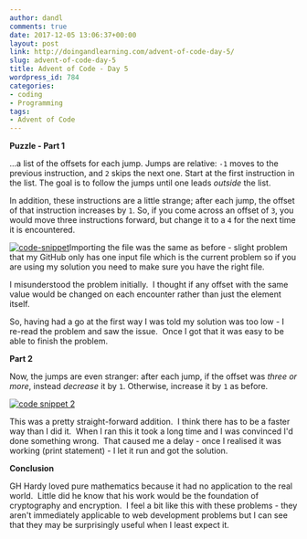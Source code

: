 ```yaml
---
author: dandl
comments: true
date: 2017-12-05 13:06:37+00:00
layout: post
link: http://doingandlearning.com/advent-of-code-day-5/
slug: advent-of-code-day-5
title: Advent of Code - Day 5
wordpress_id: 784
categories:
- coding
- Programming
tags:
- Advent of Code
---
```


**Puzzle - Part 1**

...a list of the offsets for each jump. Jumps are relative: `-1` moves to the previous instruction, and `2` skips the next one. Start at the first instruction in the list. The goal is to follow the jumps until one leads _outside_ the list.

In addition, these instructions are a little strange; after each jump, the offset of that instruction increases by `1`. So, if you come across an offset of `3`, you would move three instructions forward, but change it to a `4` for the next time it is encountered.

[![code-snippet](http://doingandlearning.com/wp-content/uploads/2017/12/Screenshot-2017-12-5-doingandlearning-coding_practice-284x300.png)](http://doingandlearning.com/wp-content/uploads/2017/12/Screenshot-2017-12-5-doingandlearning-coding_practice.png)Importing the file was the same as before - slight problem that my GitHub only has one input file which is the current problem so if you are using my solution you need to make sure you have the right file.

I misunderstood the problem initially.  I thought if any offset with the same value would be changed on each encounter rather than just the element itself.

So, having had a go at the first way I was told my solution was too low - I re-read the problem and saw the issue.  Once I got that it was easy to be able to finish the problem.

**Part 2**

Now, the jumps are even stranger: after each jump, if the offset was _three or more_, instead _decrease_ it by `1`. Otherwise, increase it by `1` as before.

[![code snippet 2](http://doingandlearning.com/wp-content/uploads/2017/12/Screenshot-2017-12-5-doingandlearning-coding_practice1-300x295.png)](http://doingandlearning.com/wp-content/uploads/2017/12/Screenshot-2017-12-5-doingandlearning-coding_practice1.png)

This was a pretty straight-forward addition.  I think there has to be a faster way than I did it.  When I ran this it took a long time and I was convinced I'd done something wrong.  That caused me a delay - once I realised it was working (print statement) - I let it run and got the solution.

**Conclusion**

GH Hardy loved pure mathematics because it had no application to the real world.  Little did he know that his work would be the foundation of cryptography and encryption.  I feel a bit like this with these problems - they aren't immediately applicable to web development problems but I can see that they may be surprisingly useful when I least expect it.
